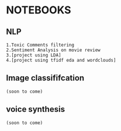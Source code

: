 # NOTEBOOKS

## NLP
    1.Toxic Comments filtering
    2.Sentiment Analysis on movie review
    3.[project using LDA]
    4.[project using tfidf eda and wordclouds]
## Image classififcation
    (soon to come)

## voice synthesis
    (soon to come)